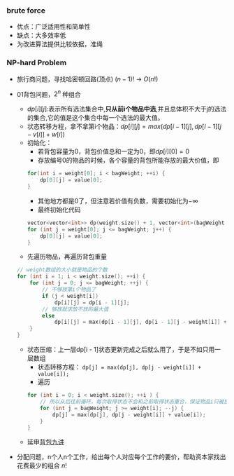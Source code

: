 ### brute force
- 优点：广泛适用性和简单性
- 缺点：大多效率低
- 为改进算法提供比较依据，准绳
### NP-hard Problem
- 旅行商问题，寻找哈密顿回路(顶点) $(n - 1)!$ -> $O(n!)$
- 01背包问题，$2^n$ 种组合
    -  $dp[i][j]$:表示所有选法集合中,**只从前i个物品中选**,并且总体积不大于j的选法的集合,它的值是这个集合中每一个选法的最大值。
    - 状态转移方程，拿不拿第i个物品：$dp[i][j] = max(dp[i - 1][j], dp[i - 1][j - v[i]] + w[i])$
    - 初始化：
        - 若背包容量为0，背包价值总和一定为0，即$dp[i][0] = 0$
        - 存放编号0的物品的时候，各个容量的背包所能存放的最大价值，即
        ```cpp
        for(int i = weight[0]; i < bagWeight; ++i) {
            dp[0][j] = value[0];
        }
        ```
        - 其他地方都是0了，但注意若价值有负数，需要初始化为$-\infty$
        - 最终初始化代码
        ```cpp
        vector<vector<int>> dp(weight.size() + 1, vector<int>(bagWeight + 1, 0));
        for (int j = weight[0]; j <= bagWeight; j++) {
            dp[0][j] = value[0];
        }
        ```
    - 先遍历物品，再遍历背包重量
    ```cpp
    // weight数组的大小就是物品的个数
    for (int i = 1; i < weight.size(); ++i) {
        for (int j = 0; j <= bagWeight; ++j) {
            // 不够放第i个物品了
            if (j < weight[i])
                dp[i][j] = dp[i - 1][j];
            // 够放就求放不放的最大值
            else
                dp[i][j] = max(dp[i - 1][j], dp[i - 1][j - weight[i]] + value[i]);
        }
    }
    ```
    - 状态压缩：上一层dp[i - 1]状态更新完成之后就么用了，于是不如只用一层数组  
        - 状态转移方程： `dp[j] = max(dp[j], dp[j - weight[i]] + value[i]);`
        - 遍历
        ```cpp
        for (int i = 0; i < weight.size(); ++i ) {
            // 所以从后往前循环，每次取得状态不会和之前取得状态重合，保证物品i只被放入一次？？
            for (int j = bagWeight; j >= weight[i]; --j) {
                dp[j] = max(dp[j], dp[j - weight[i]] + value[i]);
            }
        }
        ```
    - 延申[背包九讲](https://blog.csdn.net/qq_52354698/article/details/122508598)

- 分配问题，n个人n个工作，给出每个人对应每个工作的要价，帮助资本家找出花费最少的组合 $n!$